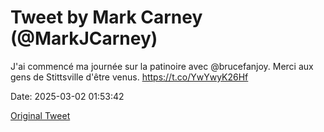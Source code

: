 # Tweet by Mark Carney (@MarkJCarney)

J'ai commencé ma journée sur la patinoire avec @brucefanjoy. Merci aux gens de Stittsville d'être venus. https://t.co/YwYwyK26Hf

Date: 2025-03-02 01:53:42

[Original Tweet](https://x.com/MarkJCarney/status/1896016030813835286)
